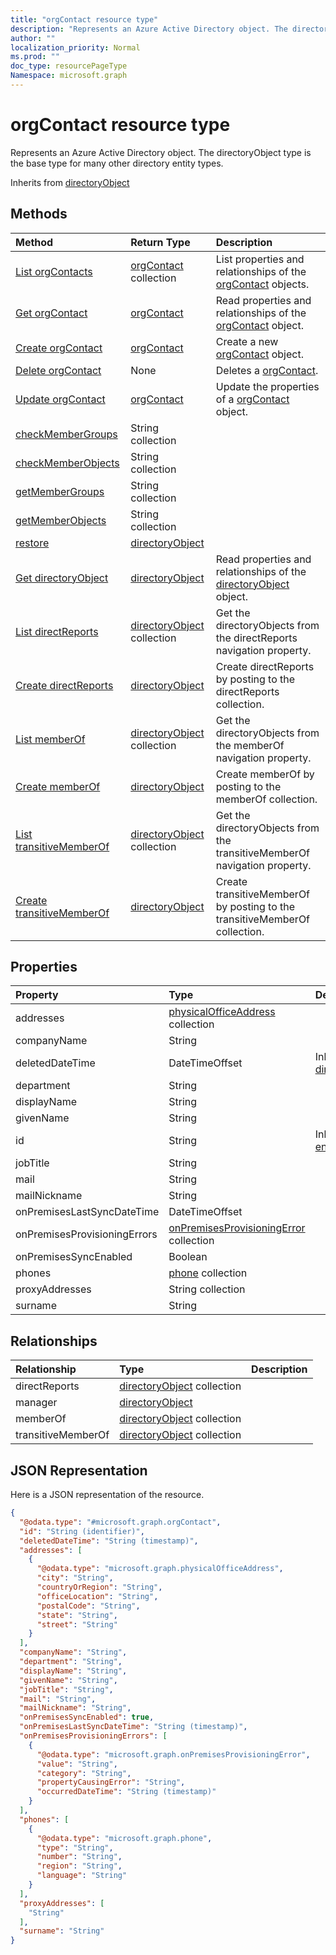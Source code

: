 ```yaml
---
title: "orgContact resource type"
description: "Represents an Azure Active Directory object. The directoryObject type is the base type for many other directory entity types."
author: ""
localization_priority: Normal
ms.prod: ""
doc_type: resourcePageType
Namespace: microsoft.graph
---
```



# orgContact resource type

Represents an Azure Active Directory object. The directoryObject type is the base type for many other directory entity types.


Inherits from [directoryObject](../resources/directoryObject.md)

## Methods
|Method|Return Type|Description|
|:---|:---|:---|
|[List orgContacts](../api/orgcontact-list.md)|[orgContact](../resources/orgContact.md) collection|List properties and relationships of the [orgContact](../resources/orgcontact.md) objects.|
|[Get orgContact](../api/orgcontact-get.md)|[orgContact](../resources/orgContact.md)|Read properties and relationships of the [orgContact](../resources/orgcontact.md) object.|
|[Create orgContact](../api/orgcontact-post-contacts.md)|[orgContact](../resources/orgContact.md)|Create a new [orgContact](../resources/orgcontact.md) object.|
|[Delete orgContact](../api/orgcontact-delete.md)|None|Deletes a [orgContact](../resources/orgcontact.md).|
|[Update orgContact](../api/orgcontact-update.md)|[orgContact](../resources/orgContact.md)|Update the properties of a [orgContact](../resources/orgcontact.md) object.|
|[checkMemberGroups](../api/orgcontact-checkmembergroups.md)|String collection||
|[checkMemberObjects](../api/orgcontact-checkmemberobjects.md)|String collection||
|[getMemberGroups](../api/orgcontact-getmembergroups.md)|String collection||
|[getMemberObjects](../api/orgcontact-getmemberobjects.md)|String collection||
|[restore](../api/orgcontact-restore.md)|[directoryObject](../resources/directoryObject.md)||
|[Get directoryObject](../api/directoryobject-get.md)|[directoryObject](../resources/directoryObject.md)|Read properties and relationships of the [directoryObject](../resources/directoryobject.md) object.|
|[List directReports](../api/orgcontact-list-directreports.md)|[directoryObject](../resources/directoryObject.md) collection|Get the directoryObjects from the directReports navigation property.|
|[Create directReports](../api/orgcontact-post-directreports.md)|[directoryObject](../resources/directoryObject.md)|Create directReports by posting to the directReports collection.|
|[List memberOf](../api/orgcontact-list-memberof.md)|[directoryObject](../resources/directoryObject.md) collection|Get the directoryObjects from the memberOf navigation property.|
|[Create memberOf](../api/orgcontact-post-memberof.md)|[directoryObject](../resources/directoryObject.md)|Create memberOf by posting to the memberOf collection.|
|[List transitiveMemberOf](../api/orgcontact-list-transitivememberof.md)|[directoryObject](../resources/directoryObject.md) collection|Get the directoryObjects from the transitiveMemberOf navigation property.|
|[Create transitiveMemberOf](../api/orgcontact-post-transitivememberof.md)|[directoryObject](../resources/directoryObject.md)|Create transitiveMemberOf by posting to the transitiveMemberOf collection.|

## Properties
|Property|Type|Description|
|:---|:---|:---|
|addresses|[physicalOfficeAddress](../resources/physicalOfficeAddress.md) collection||
|companyName|String||
|deletedDateTime|DateTimeOffset| Inherited from [directoryObject](../resources/directoryObject.md)|
|department|String||
|displayName|String||
|givenName|String||
|id|String| Inherited from [entity](../resources/entity.md)|
|jobTitle|String||
|mail|String||
|mailNickname|String||
|onPremisesLastSyncDateTime|DateTimeOffset||
|onPremisesProvisioningErrors|[onPremisesProvisioningError](../resources/onPremisesProvisioningError.md) collection||
|onPremisesSyncEnabled|Boolean||
|phones|[phone](../resources/phone.md) collection||
|proxyAddresses|String collection||
|surname|String||

## Relationships
|Relationship|Type|Description|
|:---|:---|:---|
|directReports|[directoryObject](../resources/directoryObject.md) collection||
|manager|[directoryObject](../resources/directoryObject.md)||
|memberOf|[directoryObject](../resources/directoryObject.md) collection||
|transitiveMemberOf|[directoryObject](../resources/directoryObject.md) collection||

## JSON Representation
Here is a JSON representation of the resource.
<!-- {
  "blockType": "resource",
  "keyProperty": "id",
  "@odata.type": "microsoft.graph.orgContact",
  "baseType": "microsoft.graph.directoryObject",
  "openType": true
}
-->
``` json
{
  "@odata.type": "#microsoft.graph.orgContact",
  "id": "String (identifier)",
  "deletedDateTime": "String (timestamp)",
  "addresses": [
    {
      "@odata.type": "microsoft.graph.physicalOfficeAddress",
      "city": "String",
      "countryOrRegion": "String",
      "officeLocation": "String",
      "postalCode": "String",
      "state": "String",
      "street": "String"
    }
  ],
  "companyName": "String",
  "department": "String",
  "displayName": "String",
  "givenName": "String",
  "jobTitle": "String",
  "mail": "String",
  "mailNickname": "String",
  "onPremisesSyncEnabled": true,
  "onPremisesLastSyncDateTime": "String (timestamp)",
  "onPremisesProvisioningErrors": [
    {
      "@odata.type": "microsoft.graph.onPremisesProvisioningError",
      "value": "String",
      "category": "String",
      "propertyCausingError": "String",
      "occurredDateTime": "String (timestamp)"
    }
  ],
  "phones": [
    {
      "@odata.type": "microsoft.graph.phone",
      "type": "String",
      "number": "String",
      "region": "String",
      "language": "String"
    }
  ],
  "proxyAddresses": [
    "String"
  ],
  "surname": "String"
}
```

